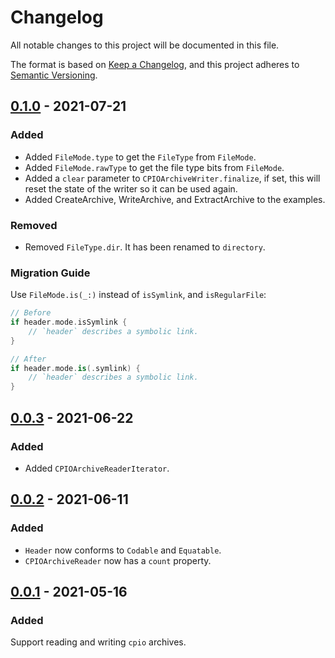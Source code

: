 # Changelog

All notable changes to this project will be documented in this file.

The format is based on [Keep a Changelog](https://keepachangelog.com/en/1.0.0/),
and this project adheres to [Semantic Versioning](https://semver.org/spec/v2.0.0.html).

## [0.1.0](https://github.com/LebJe/CPIOArchiveKit/releases/tag/0.1.0) - 2021-07-21

### Added

-   Added `FileMode.type` to get the `FileType` from `FileMode`.
-   Added `FileMode.rawType` to get the file type bits from `FileMode`.
-   Added a `clear` parameter to `CPIOArchiveWriter.finalize`, if set, this will reset the state of the writer so it can be used again.
-   Added CreateArchive, WriteArchive, and ExtractArchive to the examples.

### Removed

-   Removed `FileType.dir`. It has been renamed to `directory`.

### Migration Guide

Use `FileMode.is(_:)` instead of `isSymlink`, and `isRegularFile`:

```swift
// Before
if header.mode.isSymlink {
	// `header` describes a symbolic link.
}

// After
if header.mode.is(.symlink) {
	// `header` describes a symbolic link.
}
```

## [0.0.3](https://github.com/LebJe/CPIOArchiveKit/releases/tag/0.0.3) - 2021-06-22

### Added

-   Added `CPIOArchiveReaderIterator`.

## [0.0.2](https://github.com/LebJe/CPIOArchiveKit/releases/tag/0.0.2) - 2021-06-11

### Added

-   `Header` now conforms to `Codable` and `Equatable`.
-   `CPIOArchiveReader` now has a `count` property.

## [0.0.1](https://github.com/LebJe/CPIOArchiveKit/releases/tag/0.0.1) - 2021-05-16

### Added

Support reading and writing `cpio` archives.
